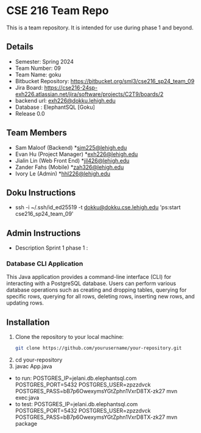 # CSE 216 Team Repo
This is a team repository.  It is intended for use during phase 1 and beyond.

## Details
- Semester: Spring 2024
- Team Number: 09
- Team Name: goku
- Bitbucket Repository: https://bitbucket.org/sml3/cse216_sp24_team_09
- Jira Board: https://cse216-24sp-exh226.atlassian.net/jira/software/projects/C2T9/boards/2 
- backend url: [exh226@dokku.lehigh.edu](https://cse216_sp24_team_09-exh226.dokku.cse.lehigh.edu/)
- Database : ElephantSQL [Goku]
- Release 0.0

## Team Members
- Sam Maloof (Backend)
*sjm225@lehigh.edu
- Evan Hu (Project Manager)
*exh226@lehigh.edu
- Jialin Lin (Web Front End)
*jil426@lehigh.edu
- Zander Fahs (Mobile)
*zah326@lehigh.edu
- Ivory Le (Admin)
*hhl226@lehigh.edu


## Doku Instructions
- ssh -i ~/.ssh/id_ed25519 -t dokku@dokku.cse.lehigh.edu 'ps:start cse216_sp24_team_09'

## Admin Instructions
- Description Sprint 1 phase 1 : 
### Database CLI Application

This Java application provides a command-line interface (CLI) for interacting with a PostgreSQL database. Users can perform various database operations such as creating and dropping tables, querying for specific rows, querying for all rows, deleting rows, inserting new rows, and updating rows.

## Installation

1. Clone the repository to your local machine:
   ```bash
   git clone https://github.com/yourusername/your-repository.git
2. cd your-repository
3. javac App.java



- to run: POSTGRES_IP=jelani.db.elephantsql.com POSTGRES_PORT=5432 POSTGRES_USER=zpzzdvck POSTGRES_PASS=bB7p6OwexymsYGtZphn1VxrD8TX-zk27 mvn exec:java
- to test: POSTGRES_IP=jelani.db.elephantsql.com POSTGRES_PORT=5432 POSTGRES_USER=zpzzdvck POSTGRES_PASS=bB7p6OwexymsYGtZphn1VxrD8TX-zk27 mvn package